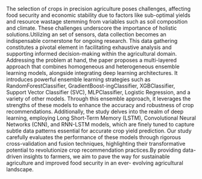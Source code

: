 The selection of crops in precision agriculture poses challenges, affecting food security and economic stability due to factors like sub-optimal yields and resource wastage stemming from variables such as soil composition and climate. These challenges underscore the importance of holistic solutions.Utilizing an set of sensors, data collection becomes an indispensable cornerstone for ongoing research. This data gathering constitutes a pivotal element in facilitating exhaustive analysis and supporting informed decision-making within the agricultural domain. Addressing the problem at hand, the paper proposes a multi-layered approach that combines homogeneous and heterogeneous ensemble learning models, alongside integrating deep learning architectures. It introduces powerful ensemble learning strategies such as RandomForestClassifier, GradientBoost-ingClassifier, XGBClassifier, Support Vector Classifier (SVC), MLPClassifier, Logistic Regression, and a variety of other models. Through this ensemble approach, it leverages the strengths of these models to enhance the accuracy and robustness of crop recommendations. Additionally, the study delves into the realm of deep learning, employing Long Short-Term Memory (LSTM), Convolutional Neural Networks (CNN), and RNN-LSTM models, which are finely tuned to capture subtle data patterns essential for accurate crop yield prediction. Our study carefully evaluates the performance of these models through rigorous cross-validation and fusion techniques, highlighting their transformative potential to revolutionize crop recommendation practices.By providing data-driven insights to farmers, we aim to pave the way for sustainable agriculture and improved food security in an ever- evolving agricultural landscape.
